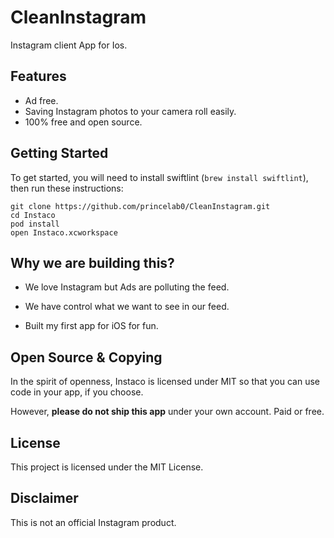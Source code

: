# CleanInstagram
Instagram client App for Ios.


## Features

* Ad free.
* Saving Instagram photos to your camera roll easily.
* 100% free and open source.



## Getting Started

To get started, you will need to install swiftlint (`brew install swiftlint`), then run these instructions:

```
git clone https://github.com/princelab0/CleanInstagram.git
cd Instaco
pod install
open Instaco.xcworkspace
```


## Why we are building this?

- We love Instagram but Ads are polluting the feed.

- We have control what we want to see in our feed.

- Built my first app for iOS for fun.

  

## Open Source & Copying

In the spirit of openness, Instaco is licensed under MIT so that you can use code in your app, if you choose.

However, **please do not ship this app** under your own account. Paid or free.



## License

This project is licensed under the MIT License.


## Disclaimer

This is not an official Instagram product.